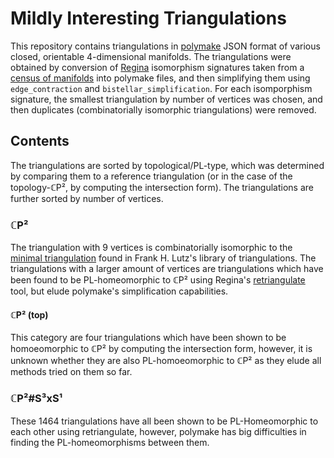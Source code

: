 # Mildly Interesting Triangulations

This repository contains triangulations in [polymake][polymake] JSON
format of various closed, orientable 4-dimensional manifolds. The
triangulations were obtained by conversion of [Regina][regina]
isomorphism signatures taken from a [census of manifolds][lofano] into
polymake files, and then simplifying them using `edge_contraction` and
`bistellar_simplification`. For each isomporphism signature, the
smallest triangulation by number of vertices was chosen, and then
duplicates (combinatorially isomorphic triangulations) were removed. 

## Contents

The triangulations are sorted by topological/PL-type, which was
determined by comparing them to a reference triangulation (or in the
case of the topology-ℂP², by computing the intersection form). The
triangulations are further sorted by number of vertices.

### ℂP²

The triangulation with 9 vertices is combinatorially isomorphic to the
[minimal triangulation][lutz-cp2] found in Frank H. Lutz's library of
triangulations. The triangulations with a larger amount of vertices
are triangulations which have been found to be PL-homeomorphic to ℂP²
using Regina's [retriangulate][retriangulate] tool, but elude
polymake's simplification capabilities. 

#### ℂP² (top)

This category are four triangulations which have been shown to be
homoeomorphic to ℂP² by computing the intersection form, however, it
is unknown whether they are also PL-homoeomorphic to ℂP² as they elude
all methods tried on them so far.

### ℂP²#S³xS¹

These 1464 triangulations have all been shown to be PL-Homeomorphic to
each other using retriangulate, however, polymake has big difficulties
in finding the PL-homeomorphisms between them. 




[polymake]: https://polymake.org/doku.php/start
[regina]: https://regina-normal.github.io/
[lofano]: https://github.com/davelofa/Census6Pentachora
[lutz-cp2]: https://www3.math.tu-berlin.de/IfM/Nachrufe/Frank_Lutz/stellar/library_of_triangulations/CP2.txt
[retriangulate]: https://regina-normal.github.io/docs/man-retriangulate.html
